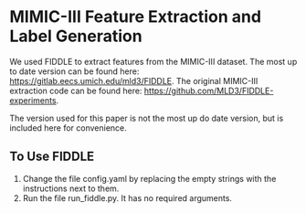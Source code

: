 # MIMIC-III Feature Extraction and Label Generation

We used FIDDLE to extract features from the MIMIC-III dataset. The most up to date version can be found here: https://gitlab.eecs.umich.edu/mld3/FIDDLE. The original MIMIC-III extraction code can be found here: https://github.com/MLD3/FIDDLE-experiments.

The version used for this paper is not the most up do date version, but is included here for convenience.

## To Use FIDDLE

1. Change the file config.yaml by replacing the empty strings with the instructions next to them.
2. Run the file run_fiddle.py. It has no required arguments.

